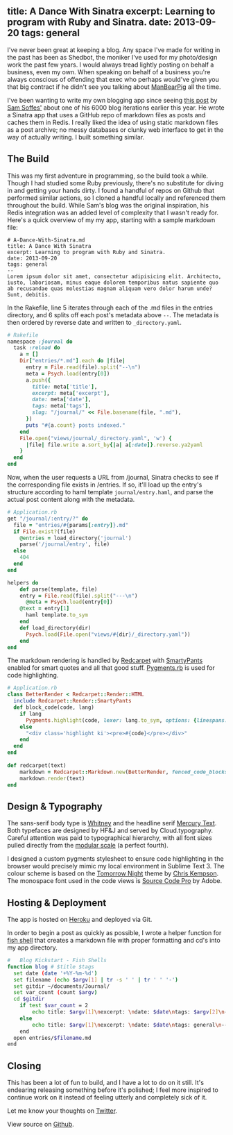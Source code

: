 title: A Dance With Sinatra
excerpt: Learning to program with Ruby and Sinatra.
date: 2013-09-20
tags: general
---

I've never been great at keeping a blog. Any space I've made for writing in the past has been as Shedbot, the moniker I've used for my photo/design work the past few years. I would always tread lightly posting on behalf a business, even my own. When speaking on behalf of a business you're always conscious of offending that exec who perhaps would've given you that big contract if he didn't see you talking about [ManBearPig](http://www.youtube.com/watch?v=xf69EEL3WBk) all the time.

I've been wanting to write my own blogging app since seeing [this post](http://sam.roon.io/new-blog) by [Sam Soffes'](http://twitter.com/soffes) about one of his 6000 blog iterations earlier this year. He wrote a Sinatra app that uses a GitHub repo of markdown files as posts and caches them in Redis. I really liked the idea of using static markdown files as a post archive; no messy databases or clunky web interface to get in the way of actually writing. I built something similar.

## The Build

This was my first adventure in programming, so the build took a while. Though I had studied some Ruby previously, there's no substitute for diving in and getting your hands dirty. I found a handful of repos on Github that performed similar actions, so I cloned a handful locally and referenced them throughout the build. While Sam's blog was the original inspiration, his Redis integration was an added level of complexity that I wasn't ready for. Here's a quick overview of my my app, starting with a sample markdown file:

```
# A-Dance-With-Sinatra.md
title: A Dance With Sinatra
excerpt: Learning to program with Ruby and Sinatra.
date: 2013-09-20
tags: general
--
Lorem ipsum dolor sit amet, consectetur adipisicing elit. Architecto, iusto, laboriosam, minus eaque dolorem temporibus natus sapiente quo ab recusandae quas molestias magnam aliquam vero dolor harum unde? Sunt, debitis.
```

In the Rakefile, line 5 iterates through each of the .md files in the entries directory, and 6 splits off each post's metadata above `--`. The metadata is then ordered by reverse date and written to `_directory.yaml`.

```ruby
# Rakefile
namespace :journal do
  task :reload do
    a = []
    Dir["entries/*.md"].each do |file|
      entry = File.read(file).split("--\n")
      meta = Psych.load(entry[0])
      a.push({
        title: meta['title'],
        excerpt: meta['excerpt'],
        date: meta['date'],
        tags: meta['tags'],
        slug: "/journal/" << File.basename(file, ".md"),
      })
      puts "#{a.count} posts indexed."
    end
    File.open("views/journal/_directory.yaml", 'w') {
      |file| file.write a.sort_by{|a| a[:date]}.reverse.ya2yaml
    }
  end
end
```

Now, when the user requests a URL from /journal, Sinatra checks to see if the corresponding file exists in /entries. If so, it'll load up the entry's structure according to haml template `journal/entry.haml`, and parse the actual post content along with the metadata.

```ruby
# Application.rb
get "/journal/:entry/?" do
  file = "entries/#{params[:entry]}.md"
  if File.exist?(file)
    @entries = load_directory('journal')
    parse('/journal/entry', file)
  else
    404
  end
end

helpers do
	def parse(template, file)
  	entry = File.read(file).split("---\n")
	  @meta = Psych.load(entry[0])
  	@text = entry[1]
	  haml template.to_sym
	end
	def load_directory(dir)
	  Psych.load(File.open("views/#{dir}/_directory.yaml"))
	end
end
```

The markdown rendering is handled by [Redcarpet](https://github.com/vmg/redcarpet) with [SmartyPants](http://daringfireball.net/projects/smartypants/) enabled for smart quotes and all that good stuff. [Pygments.rb](https://github.com/tmm1/pygments.rb) is used for code highlighting.

```ruby
# Application.rb
class BetterRender < Redcarpet::Render::HTML
  include Redcarpet::Render::SmartyPants
  def block_code(code, lang)
    if lang
      Pygments.highlight(code, lexer: lang.to_sym, options: {linespans: 'line'})
    else
      "<div class='highlight ki'><pre>#{code}</pre></div>"
    end
  end
end
 
def redcarpet(text)
	markdown = Redcarpet::Markdown.new(BetterRender, fenced_code_blocks: true)
	markdown.render(text)
end
```

## Design & Typography
The sans-serif body type is [Whitney](http://www.typography.com/fonts/whitney/overview/) and the headline serif [Mercury Text](http://www.typography.com/fonts/mercury-text/overview/). Both typefaces are designed by HF&J and served by Cloud.typography. Careful attention was paid to typographical hierarchy, with all font sizes pulled directly from the [modular scale](http://modularscale.com/scale/?px1=20&px2=&ra1=1.333&ra2=0) (a perfect fourth).

I designed a custom pygments stylesheet to ensure code highlighting in the browser would precisely mimic my local environment in Sublime Text 3. The colour scheme is based on the [Tomorrow Night](https://github.com/chriskempson/tomorrow-theme) theme by [Chris Kempson](https://twitter.com/chriskempson). The monospace font used in the code views is [Source Code Pro](http://blogs.adobe.com/typblography/2012/09/source-code-pro.html) by Adobe.

## Hosting & Deployment
The app is hosted on [Heroku](https://www.heroku.com/) and deployed via Git. 

In order to begin a post as quickly as possible, I wrote a helper function for [fish shell](http://fishshell.com/) that creates a markdown file with proper formatting and cd's into my app directory.

```bash
#	Blog Kickstart - Fish Shells
function blog # $title $tags
  set date (date '+%Y-%m-%d')
  set filename (echo $argv[1] | tr -s ' ' | tr ' ' '-')
  set gitdir ~/documents/Journal/
  set var_count (count $argv)
  cd $gitdir
    if test $var_count = 2
  		echo title: $argv[1]\nexcerpt: \ndate: $date\ntags: $argv[2]\n---\n\n >entries/$filename.md
    else
   		echo title: $argv[1]\nexcerpt: \ndate: $date\ntags: general\n---\n\n >entries/$filename.md
   	end
  open entries/$filename.md
end
```

## Closing
This has been a lot of fun to build, and I have a lot to do on it still. It's endearing releasing something before it's polished; I feel more inspired to continue work on it instead of  feeling utterly and completely sick of it.

Let me know your thoughts on [Twitter](http://twitter.com/shedbot).

View source on [Github](https://github.com/bcerasani/bradcerasani.me).


